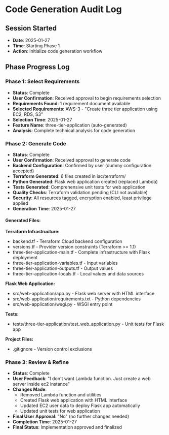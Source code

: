 # Code Generation Audit Log

## Session Started
- **Date**: 2025-01-27
- **Time**: Starting Phase 1
- **Action**: Initialize code generation workflow

## Phase Progress Log

### Phase 1: Select Requirements
- **Status**: Complete
- **User Confirmation**: Received approval to begin requirements selection
- **Requirements Found**: 1 requirement document available
- **Selected Requirements**: AWS-3 - "Create three tier application using EC2, RDS, S3"
- **Selection Time**: 2025-01-27
- **Feature Name**: three-tier-application (auto-generated)
- **Analysis**: Complete technical analysis for code generation

### Phase 2: Generate Code
- **Status**: Complete
- **User Confirmation**: Received approval to generate code
- **Backend Configuration**: Confirmed by user (dummy configuration accepted)
- **Terraform Generated**: 6 files created in iac/terraform/
- **Python Generated**: Flask web application created (replaced Lambda)
- **Tests Generated**: Comprehensive unit tests for web application
- **Quality Checks**: Terraform validation pending (CLI not available)
- **Security**: All resources tagged, encryption enabled, least privilege applied
- **Generation Time**: 2025-01-27

#### Generated Files:
**Terraform Infrastructure:**
- backend.tf - Terraform Cloud backend configuration
- versions.tf - Provider version constraints (Terraform >= 1.1)
- three-tier-application-main.tf - Complete infrastructure with Flask deployment
- three-tier-application-variables.tf - Input variables
- three-tier-application-outputs.tf - Output values
- three-tier-application-locals.tf - Local values and data sources

**Flask Web Application:**
- src/web-application/app.py - Flask web server with HTML interface
- src/web-application/requirements.txt - Python dependencies
- src/web-application/wsgi.py - WSGI entry point

**Tests:**
- tests/three-tier-application/test_web_application.py - Unit tests for Flask app

**Project Files:**
- .gitignore - Version control exclusions

### Phase 3: Review & Refine
- **Status**: Complete
- **User Feedback**: "I don't want Lambda function. Just create a web server inside ec2 instance"
- **Changes Made**: 
  - Removed Lambda function and utilities
  - Created Flask web application with HTML interface
  - Updated EC2 user data to deploy Flask app automatically
  - Updated unit tests for web application
- **Final User Approval**: "No" (no further changes needed)
- **Completion Time**: 2025-01-27
- **Final Status**: Implementation approved and finalized